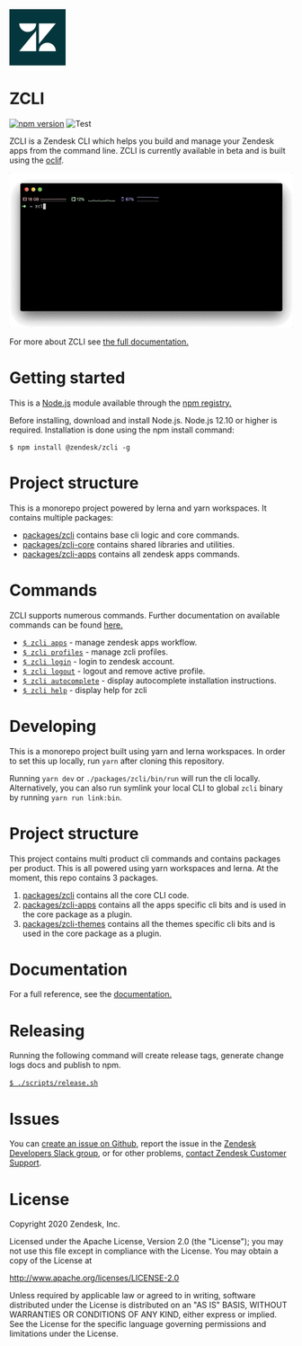 <img src="logo.png" alt="Zendesk Logo" width="100"/>

# ZCLI

[![npm version](https://badge.fury.io/js/%40zendesk%2Fzcli.svg)](https://www.npmjs.com/package/@zendesk/zcli)
![Test](https://github.com/zendesk/zcli/workflows/Test/badge.svg)

ZCLI is a Zendesk CLI which helps you build and manage your Zendesk apps from the command line. ZCLI is currently available in beta and is built using the [oclif](https://github.com/oclif/oclif).

<img src="demo.gif" alt="Zendesk Logo" />

For more about ZCLI see [the full documentation.](/docs)

# Getting started

This is a [Node.js](https://nodejs.org/en/) module available through the [npm registry.](https://www.npmjs.com/package/@zendesk/zcli)

Before installing, download and install Node.js. Node.js 12.10 or higher is required. Installation is done using the npm install command:

```
$ npm install @zendesk/zcli -g
```

# Project structure

This is a monorepo project powered by lerna and yarn workspaces. It contains multiple packages:

- [packages/zcli](packages/zcli) contains base cli logic and core commands.
- [packages/zcli-core](packages/zcli-core) contains shared libraries and utilities.
- [packages/zcli-apps](packages/zcli-apps) contains all zendesk apps commands.

# Commands

ZCLI supports numerous commands. Further documentation on available commands can be found [here.](/docs)

- [`$ zcli apps`](/docs/apps.md) - manage zendesk apps workflow.
- [`$ zcli profiles`](/docs/profiles.md) - manage zcli profiles.
- [`$ zcli login`](/docs/login.md) - login to zendesk account.
- [`$ zcli logout`](/docs/logout.md) - logout and remove active profile.
- [`$ zcli autocomplete`](/docs/autocomplete.md) - display autocomplete installation instructions.
- [`$ zcli help`](/docs/help.md) - display help for zcli

# Developing

This is a monorepo project built using yarn and lerna workspaces. In order to set this up locally, run `yarn` after cloning this repository.

Running `yarn dev` or `./packages/zcli/bin/run` will run the cli locally. Alternatively, you can also run symlink your local CLI to global `zcli` binary by running `yarn run link:bin`.

# Project structure

This project contains multi product cli commands and contains packages per product. This is all powered using yarn workspaces and lerna. At the moment, this repo contains 3 packages.

1. [packages/zcli](/packages/zcli) contains all the core CLI code.
2. [packages/zcli-apps](/packages/zcli-apps) contains all the apps specific cli bits and is used in the core package as a plugin.
3. [packages/zcli-themes](/packages/zcli-themes) contains all the themes specific cli bits and is used in the core package as a plugin.

# Documentation

For a full reference, see the [documentation.](/docs)

# Releasing

Running the following command will create release tags, generate change logs docs and publish to npm.

[`$ ./scripts/release.sh`](./scripts/release.sh)

# Issues

You can [create an issue on Github](https://github.com/zendesk/zcli/issues/new), report the issue in the [Zendesk Developers Slack group](https://docs.google.com/forms/d/e/1FAIpQLScm_rDLWwzWnq6PpYWFOR_PwMaSBcaFft-1pYornQtBGAaiJA/viewform), or for other problems, [contact Zendesk Customer Support](https://support.zendesk.com/hc/en-us/articles/360026614173).

# License

Copyright 2020 Zendesk, Inc.

Licensed under the Apache License, Version 2.0 (the "License"); you may not use this file except in compliance with the License.
You may obtain a copy of the License at

http://www.apache.org/licenses/LICENSE-2.0

Unless required by applicable law or agreed to in writing, software distributed under the License is distributed on an "AS IS" BASIS, WITHOUT WARRANTIES OR CONDITIONS OF ANY KIND, either express or implied. See the License for the specific language governing permissions and limitations under the License.
